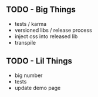TODO - Big Things
------
* tests / karma
* versioned libs / release process
* inject css into released lib
* transpile

TODO - Lil Things
-----
* big number
* tests
* update demo page
